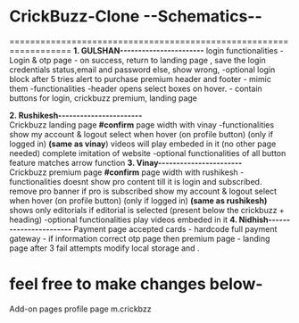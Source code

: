 # CrickBuzz-Clone          --Schematics--
==================================================================
**1. GULSHAN-----------------------**
      login
          functionalities
            - Login & otp page - on success, return to landing page , save the login credentials status,email and password
                                       else, show wrong,                        -optional login block after 5 tries
                                                                                          alert to purchase premium
       header and footer - mimic them
           -functionalities
              -header opens select boxes on hover.
              - contain buttons for login, crickbuzz premium, landing page 
       
       
**2. Rushikesh-----------------------**                
        Crickbuzz landing page                                                 **#confirm** page width with vinay
            -functionalities
                show my account & logout select when hover (on profile button) (only if logged in)                            **(same as vinay**)
                videos will play embeded in it (no other page needed)
                complete imitation of website
                                                                                  -optional  functionalities of all button
                                                                                             feature matches arrow function
**3. Vinay-----------------------**                                                                                                   
        Crickbuzz premium page                                                **#confirm** page width with rushikesh
            -functionalities
                  doesnt show pro content till it is login and subscribed.
                  remove pro banner if pro is subscribed
                  show my account & logout select when hover (on profile button) (only if logged in)                          **(same as rushikesh)**
                  shows only editorials if editorial is selected (present below the crickbuzz + heading) 
                                                                                    -optional functionalities    play videos embeded in it
**4. Nidhish-----------------------** 
      Payment page
      accepted cards - hardcode
      full payment gateway - if information correct otp page then premium page
                           - landing page after  3 fail attempts 
      modify local storage and .   
      
      
feel free to make changes below-      
=============================================================================
Add-on pages
profile page
m.crickbzz


      
